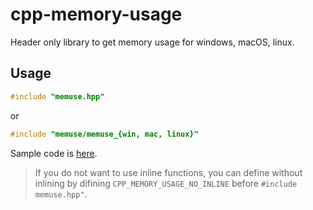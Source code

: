# cpp-memory-usage

Header only library to get memory usage for windows, macOS, linux.

## Usage

```c++
#include "memuse.hpp"
```

or

```c++
#include "memuse/memuse_{win, mac, linux}"
```

Sample code is [here](https://github.com/KondoA9/cpp-memory-usage/blob/main/test/main.cpp).

> If you do not want to use inline functions, you can define without inlining by difining `CPP_MEMORY_USAGE_NO_INLINE` before `#include memuse.hpp"`.
